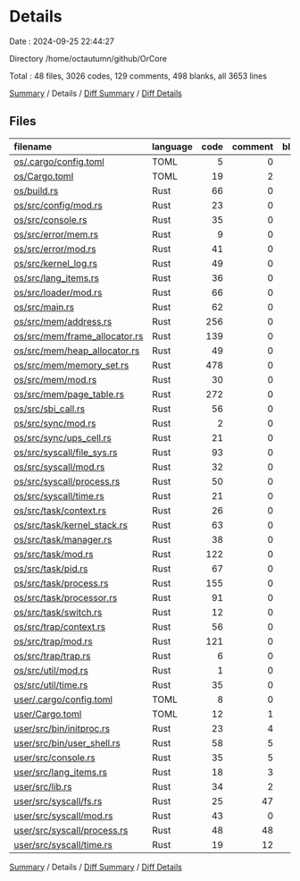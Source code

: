 # Details

Date : 2024-09-25 22:44:27

Directory /home/octautumn/github/OrCore

Total : 48 files,  3026 codes, 129 comments, 498 blanks, all 3653 lines

[Summary](results.md) / Details / [Diff Summary](diff.md) / [Diff Details](diff-details.md)

## Files
| filename | language | code | comment | blank | total |
| :--- | :--- | ---: | ---: | ---: | ---: |
| [os/.cargo/config.toml](/os/.cargo/config.toml) | TOML | 5 | 0 | 2 | 7 |
| [os/Cargo.toml](/os/Cargo.toml) | TOML | 19 | 2 | 5 | 26 |
| [os/build.rs](/os/build.rs) | Rust | 66 | 0 | 8 | 74 |
| [os/src/config/mod.rs](/os/src/config/mod.rs) | Rust | 23 | 0 | 8 | 31 |
| [os/src/console.rs](/os/src/console.rs) | Rust | 35 | 0 | 8 | 43 |
| [os/src/error/mem.rs](/os/src/error/mem.rs) | Rust | 9 | 0 | 1 | 10 |
| [os/src/error/mod.rs](/os/src/error/mod.rs) | Rust | 41 | 0 | 8 | 49 |
| [os/src/kernel_log.rs](/os/src/kernel_log.rs) | Rust | 49 | 0 | 7 | 56 |
| [os/src/lang_items.rs](/os/src/lang_items.rs) | Rust | 36 | 0 | 10 | 46 |
| [os/src/loader/mod.rs](/os/src/loader/mod.rs) | Rust | 66 | 0 | 12 | 78 |
| [os/src/main.rs](/os/src/main.rs) | Rust | 62 | 0 | 13 | 75 |
| [os/src/mem/address.rs](/os/src/mem/address.rs) | Rust | 256 | 0 | 47 | 303 |
| [os/src/mem/frame_allocator.rs](/os/src/mem/frame_allocator.rs) | Rust | 139 | 0 | 24 | 163 |
| [os/src/mem/heap_allocator.rs](/os/src/mem/heap_allocator.rs) | Rust | 49 | 0 | 7 | 56 |
| [os/src/mem/memory_set.rs](/os/src/mem/memory_set.rs) | Rust | 478 | 0 | 47 | 525 |
| [os/src/mem/mod.rs](/os/src/mem/mod.rs) | Rust | 30 | 0 | 7 | 37 |
| [os/src/mem/page_table.rs](/os/src/mem/page_table.rs) | Rust | 272 | 0 | 34 | 306 |
| [os/src/sbi_call.rs](/os/src/sbi_call.rs) | Rust | 56 | 0 | 10 | 66 |
| [os/src/sync/mod.rs](/os/src/sync/mod.rs) | Rust | 2 | 0 | 2 | 4 |
| [os/src/sync/ups_cell.rs](/os/src/sync/ups_cell.rs) | Rust | 21 | 0 | 6 | 27 |
| [os/src/syscall/file_sys.rs](/os/src/syscall/file_sys.rs) | Rust | 93 | 0 | 12 | 105 |
| [os/src/syscall/mod.rs](/os/src/syscall/mod.rs) | Rust | 32 | 0 | 4 | 36 |
| [os/src/syscall/process.rs](/os/src/syscall/process.rs) | Rust | 50 | 0 | 8 | 58 |
| [os/src/syscall/time.rs](/os/src/syscall/time.rs) | Rust | 21 | 0 | 6 | 27 |
| [os/src/task/context.rs](/os/src/task/context.rs) | Rust | 26 | 0 | 4 | 30 |
| [os/src/task/kernel_stack.rs](/os/src/task/kernel_stack.rs) | Rust | 63 | 0 | 8 | 71 |
| [os/src/task/manager.rs](/os/src/task/manager.rs) | Rust | 38 | 0 | 10 | 48 |
| [os/src/task/mod.rs](/os/src/task/mod.rs) | Rust | 122 | 0 | 19 | 141 |
| [os/src/task/pid.rs](/os/src/task/pid.rs) | Rust | 67 | 0 | 14 | 81 |
| [os/src/task/process.rs](/os/src/task/process.rs) | Rust | 155 | 0 | 20 | 175 |
| [os/src/task/processor.rs](/os/src/task/processor.rs) | Rust | 91 | 0 | 17 | 108 |
| [os/src/task/switch.rs](/os/src/task/switch.rs) | Rust | 12 | 0 | 4 | 16 |
| [os/src/trap/context.rs](/os/src/trap/context.rs) | Rust | 56 | 0 | 5 | 61 |
| [os/src/trap/mod.rs](/os/src/trap/mod.rs) | Rust | 121 | 0 | 13 | 134 |
| [os/src/trap/trap.rs](/os/src/trap/trap.rs) | Rust | 6 | 0 | 3 | 9 |
| [os/src/util/mod.rs](/os/src/util/mod.rs) | Rust | 1 | 0 | 1 | 2 |
| [os/src/util/time.rs](/os/src/util/time.rs) | Rust | 35 | 0 | 9 | 44 |
| [user/.cargo/config.toml](/user/.cargo/config.toml) | TOML | 8 | 0 | 2 | 10 |
| [user/Cargo.toml](/user/Cargo.toml) | TOML | 12 | 1 | 5 | 18 |
| [user/src/bin/initproc.rs](/user/src/bin/initproc.rs) | Rust | 23 | 4 | 4 | 31 |
| [user/src/bin/user_shell.rs](/user/src/bin/user_shell.rs) | Rust | 58 | 5 | 7 | 70 |
| [user/src/console.rs](/user/src/console.rs) | Rust | 35 | 5 | 11 | 51 |
| [user/src/lang_items.rs](/user/src/lang_items.rs) | Rust | 18 | 3 | 5 | 26 |
| [user/src/lib.rs](/user/src/lib.rs) | Rust | 34 | 2 | 10 | 46 |
| [user/src/syscall/fs.rs](/user/src/syscall/fs.rs) | Rust | 25 | 47 | 9 | 81 |
| [user/src/syscall/mod.rs](/user/src/syscall/mod.rs) | Rust | 43 | 0 | 5 | 48 |
| [user/src/syscall/process.rs](/user/src/syscall/process.rs) | Rust | 48 | 48 | 12 | 108 |
| [user/src/syscall/time.rs](/user/src/syscall/time.rs) | Rust | 19 | 12 | 5 | 36 |

[Summary](results.md) / Details / [Diff Summary](diff.md) / [Diff Details](diff-details.md)